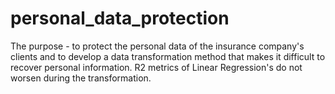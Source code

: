 # personal_data_protection
The purpose - to protect the personal data of the insurance company's clients and to develop a data transformation method that makes it difficult to recover personal information. R2 metrics of Linear Regression's  do not worsen during the transformation.
